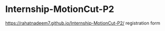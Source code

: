 # Internship-MotionCut-P2
https://rahatnadeem7.github.io/Internship-MotionCut-P2/
 registration form
